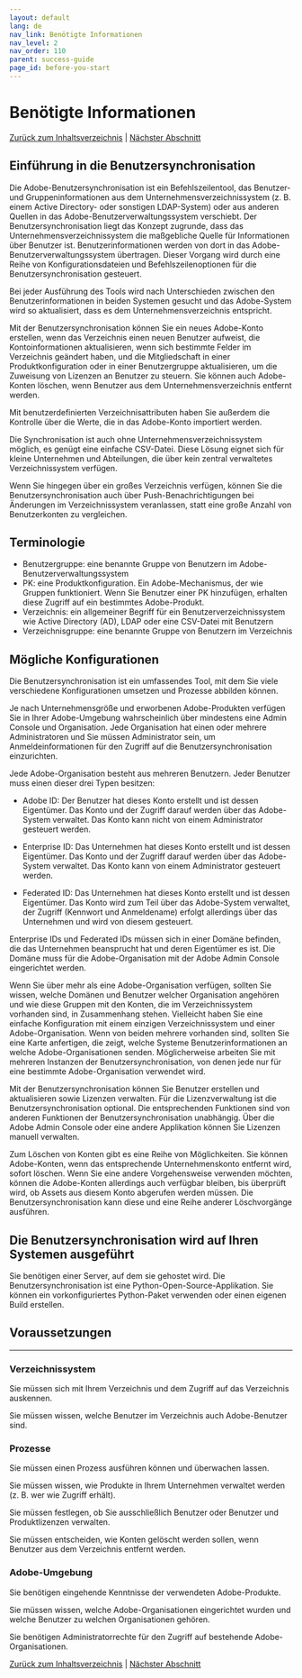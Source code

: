 ```yaml
---
layout: default
lang: de
nav_link: Benötigte Informationen
nav_level: 2
nav_order: 110
parent: success-guide
page_id: before-you-start
---
```


# Benötigte Informationen

[Zurück zum Inhaltsverzeichnis](index.md) \| [Nächster Abschnitt](layout_orgs.md)

## Einführung in die Benutzersynchronisation

Die Adobe-Benutzersynchronisation ist ein Befehlszeilentool, das Benutzer- und Gruppeninformationen aus dem Unternehmensverzeichnissystem (z. B. einem Active Directory- oder sonstigen LDAP-System) oder aus anderen Quellen in das Adobe-Benutzerverwaltungssystem verschiebt. Der Benutzersynchronisation liegt das Konzept zugrunde, dass das Unternehmensverzeichnissystem die maßgebliche Quelle für Informationen über Benutzer ist. Benutzerinformationen werden von dort in das Adobe-Benutzerverwaltungssystem übertragen. Dieser Vorgang wird durch eine Reihe von Konfigurationsdateien und Befehlszeilenoptionen für die Benutzersynchronisation gesteuert.

Bei jeder Ausführung des Tools wird nach Unterschieden zwischen den Benutzerinformationen in beiden Systemen gesucht und das Adobe-System wird so aktualisiert, dass es dem Unternehmensverzeichnis entspricht.

Mit der Benutzersynchronisation können Sie ein neues Adobe-Konto erstellen, wenn das Verzeichnis einen neuen Benutzer aufweist, die Kontoinformationen aktualisieren, wenn sich bestimmte Felder im Verzeichnis geändert haben, und die Mitgliedschaft in einer Produktkonfiguration oder in einer Benutzergruppe aktualisieren, um die Zuweisung von Lizenzen an Benutzer zu steuern. Sie können auch Adobe-Konten löschen, wenn Benutzer aus dem Unternehmensverzeichnis entfernt werden.

Mit benutzerdefinierten Verzeichnisattributen haben Sie außerdem die Kontrolle über die Werte, die in das Adobe-Konto importiert werden.

Die Synchronisation ist auch ohne Unternehmensverzeichnissystem möglich, es genügt eine einfache CSV-Datei. Diese Lösung eignet sich für kleine Unternehmen und Abteilungen, die über kein zentral verwaltetes Verzeichnissystem verfügen.

Wenn Sie hingegen über ein großes Verzeichnis verfügen, können Sie die Benutzersynchronisation auch über Push-Benachrichtigungen bei Änderungen im Verzeichnissystem veranlassen, statt eine große Anzahl von Benutzerkonten zu vergleichen.

## Terminologie

- Benutzergruppe: eine benannte Gruppe von Benutzern im Adobe-Benutzerverwaltungssystem
- PK: eine Produktkonfiguration. Ein Adobe-Mechanismus, der wie Gruppen funktioniert. Wenn Sie Benutzer einer PK hinzufügen, erhalten diese Zugriff auf ein bestimmtes Adobe-Produkt.
- Verzeichnis: ein allgemeiner Begriff für ein Benutzerverzeichnissystem wie Active Directory (AD), LDAP oder eine CSV-Datei mit Benutzern
- Verzeichnisgruppe: eine benannte Gruppe von Benutzern im Verzeichnis

 

## Mögliche Konfigurationen
Die Benutzersynchronisation ist ein umfassendes Tool, mit dem Sie viele verschiedene Konfigurationen umsetzen und Prozesse abbilden können.

Je nach Unternehmensgröße und erworbenen Adobe-Produkten verfügen Sie in Ihrer Adobe-Umgebung wahrscheinlich über mindestens eine Admin Console und Organisation. Jede Organisation hat einen oder mehrere Administratoren und Sie müssen Administrator sein, um Anmeldeinformationen für den Zugriff auf die Benutzersynchronisation einzurichten.

Jede Adobe-Organisation besteht aus mehreren Benutzern. Jeder Benutzer muss einen dieser drei Typen besitzen:

- Adobe ID: Der Benutzer hat dieses Konto erstellt und ist dessen Eigentümer. Das Konto und der Zugriff darauf werden über das Adobe-System verwaltet. Das Konto kann nicht von einem Administrator gesteuert werden.

- Enterprise ID: Das Unternehmen hat dieses Konto erstellt und ist dessen Eigentümer. Das Konto und der Zugriff darauf werden über das Adobe-System verwaltet. Das Konto kann von einem Administrator gesteuert werden.

- Federated ID: Das Unternehmen hat dieses Konto erstellt und ist dessen Eigentümer. Das Konto wird zum Teil über das Adobe-System verwaltet, der Zugriff (Kennwort und Anmeldename) erfolgt allerdings über das Unternehmen und wird von diesem gesteuert.

Enterprise IDs und Federated IDs müssen sich in einer Domäne befinden, die das Unternehmen beansprucht hat und deren Eigentümer es ist. Die Domäne muss für die Adobe-Organisation mit der Adobe Admin Console eingerichtet werden.

Wenn Sie über mehr als eine Adobe-Organisation verfügen, sollten Sie wissen, welche Domänen und Benutzer welcher Organisation angehören und wie diese Gruppen mit den Konten, die im Verzeichnissystem vorhanden sind, in Zusammenhang stehen. Vielleicht haben Sie eine einfache Konfiguration mit einem einzigen Verzeichnissystem und einer Adobe-Organisation. Wenn von beiden mehrere vorhanden sind, sollten Sie eine Karte anfertigen, die zeigt, welche Systeme Benutzerinformationen an welche Adobe-Organisationen senden. Möglicherweise arbeiten Sie mit mehreren Instanzen der Benutzersynchronisation, von denen jede nur für eine bestimmte Adobe-Organisation verwendet wird.

Mit der Benutzersynchronisation können Sie Benutzer erstellen und aktualisieren sowie Lizenzen verwalten. Für die Lizenzverwaltung ist die Benutzersynchronisation optional. Die entsprechenden Funktionen sind von anderen Funktionen der Benutzersynchronisation unabhängig. Über die Adobe Admin Console oder eine andere Applikation können Sie Lizenzen manuell verwalten.

Zum Löschen von Konten gibt es eine Reihe von Möglichkeiten. Sie können Adobe-Konten, wenn das entsprechende Unternehmenskonto entfernt wird, sofort löschen. Wenn Sie eine andere Vorgehensweise verwenden möchten, können die Adobe-Konten allerdings auch verfügbar bleiben, bis überprüft wird, ob Assets aus diesem Konto abgerufen werden müssen. Die Benutzersynchronisation kann diese und eine Reihe anderer Löschvorgänge ausführen.


## Die Benutzersynchronisation wird auf Ihren Systemen ausgeführt 
Sie benötigen einer Server, auf dem sie gehostet wird. Die Benutzersynchronisation ist eine Python-Open-Source-Applikation. Sie können ein vorkonfiguriertes Python-Paket verwenden oder einen eigenen Build erstellen.

## Voraussetzungen

----------

### Verzeichnissystem
Sie müssen sich mit Ihrem Verzeichnis und dem Zugriff auf das Verzeichnis auskennen.

Sie müssen wissen, welche Benutzer im Verzeichnis auch Adobe-Benutzer sind.

### Prozesse
Sie müssen einen Prozess ausführen können und überwachen lassen.

Sie müssen wissen, wie Produkte in Ihrem Unternehmen verwaltet werden (z. B. wer wie Zugriff erhält).

Sie müssen festlegen, ob Sie ausschließlich Benutzer oder Benutzer und Produktlizenzen verwalten.

Sie müssen entscheiden, wie Konten gelöscht werden sollen, wenn Benutzer aus dem Verzeichnis entfernt werden.

### Adobe-Umgebung
Sie benötigen eingehende Kenntnisse der verwendeten Adobe-Produkte.

Sie müssen wissen, welche Adobe-Organisationen eingerichtet wurden und welche Benutzer zu welchen Organisationen gehören.

Sie benötigen Administratorrechte für den Zugriff auf bestehende Adobe-Organisationen.

[Zurück zum Inhaltsverzeichnis](index.md) \|  [Nächster Abschnitt](layout_orgs.md)
